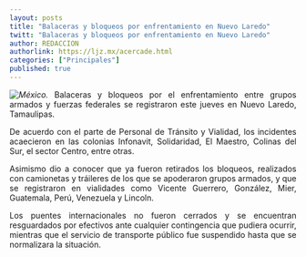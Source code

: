 ```yaml
---
layout: posts
title: "Balaceras y bloqueos por enfrentamiento en Nuevo Laredo"
twitt: "Balaceras y bloqueos por enfrentamiento en Nuevo Laredo"
author: REDACCION
authorlink: https://ljz.mx/acercade.html
categories: ["Principales"]
published: true
---
```

<p style="text-align: justify;">
  <img src="images/stories/fotos_marzo/bloqueo.jpg" border="0" style="float: left;" /><em>México. </em>Balaceras y bloqueos por el enfrentamiento entre grupos armados y fuerzas federales se registraron este jueves en Nuevo Laredo, Tamaulipas.
</p>

<p style="text-align: justify;">
  De acuerdo con el parte de Personal de Tránsito y Vialidad, los incidentes acaecieron en las colonias Infonavit, Solidaridad, El Maestro, Colinas del Sur, el sector Centro, entre otras.
</p>

<p style="text-align: justify;">
  Asimismo dio a conocer que ya fueron retirados los bloqueos, realizados con camionetas y tráileres de los que se apoderaron grupos armados, y que se registraron en vialidades como Vicente Guerrero, González, Mier, Guatemala, Perú, Venezuela y Lincoln.
</p>

<p style="text-align: justify;">
  Los puentes internacionales no fueron cerrados y se encuentran resguardados por efectivos ante cualquier contingencia que pudiera ocurrir, mientras que el servicio de transporte público fue suspendido hasta que se normalizara la situación.
</p>
